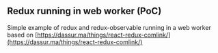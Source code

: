 ## Redux running in web worker (PoC)

Simple example of redux and redux-observable running in a web worker based on [https://dassur.ma/things/react-redux-comlink/](https://dassur.ma/things/react-redux-comlink/)
